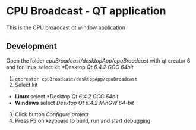 # CPU Broadcast - QT application

This is the CPU broadcast qt window application


## Development 

Open the folder *cpuBroadcast/desktopApp/cpuBroadcast* with qt creator 6
and for linux select kit *Desktop *Qt 6.4.2 GCC 64bit*

1. `qtcreator cpuBroadcast/desktopApp/cpuBroadcast`
2. Select kit 
  - **Linux** select *Desktop *Qt 6.4.2 GCC 64bit*
  - **Windows** select *Desktop Qt 6.4.2 MinGW 64-bit*
3.  Click button *Configure project*
4. Press **F5** on keyboard to build, run and start debugging
